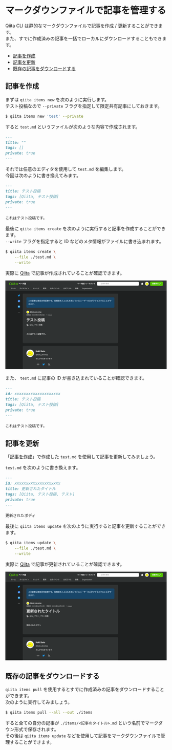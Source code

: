 # マークダウンファイルで記事を管理する

Qiita CLI は静的なマークダウンファイルで記事を作成 / 更新することができます。  
また、すでに作成済みの記事を一括でローカルにダウンロードすることもできます。

- [記事を作成](#記事を作成)
- [記事を更新](#記事を更新)
- [既存の記事をダウンロードする](#既存の記事をダウンロードする)

## 記事を作成

まずは `qiita items new` を次のように実行します。  
テスト投稿なので `--private` フラグを指定して限定共有記事にしておきます。

```sh
$ qiita items new 'test' --private
```

すると `test.md` というファイルが次のような内容で作成されます。

```md
---
title: ""
tags: []
private: true
---

```

それでは任意のエディタを使用して `test.md` を編集します。  
今回は次のように書き換えてみます。

```md
---
title: テスト投稿
tags: [Qiita, テスト投稿]
private: true
---

これはテスト投稿です。
```

最後に `qiita items create` を次のように実行すると記事を作成することができます。  
`--write` フラグを指定すると ID などのメタ情報がファイルに書き込まれます。

```sh
$ qiita items create \
    --file ./test.md \
    --write
```

実際に [Qiita](https://qiita.com) で記事が作成されていることが確認できます。

![](./created.png)

また、 `test.md` に記事の ID が書き込まれていることが確認できます。

```md
---
id: xxxxxxxxxxxxxxxxxxxx
title: テスト投稿
tags: [Qiita, テスト投稿]
private: true
---

これはテスト投稿です。
```

## 記事を更新

「[記事を作成](#記事を作成)」で作成した `test.md` を使用して記事を更新してみましょう。

`test.md` を次のように書き換えます。

```md
---
id: xxxxxxxxxxxxxxxxxxxx
title: 更新されたタイトル
tags: [Qiita, テスト投稿, テスト]
private: true
---

更新されたボディ
```

最後に `qiita items update` を次のように実行すると記事を更新することができます。  

```sh
$ qiita items update \
    --file ./test.md \
    --write
```

実際に [Qiita](https://qiita.com) で記事が更新されていることが確認できます。

![](./updated.png)

## 既存の記事をダウンロードする

`qiita items pull` を使用するとすでに作成済みの記事をダウンロードすることができます。  
次のように実行してみましょう。

```sh
$ qiita items pull --all --out ./items
```

すると全ての自分の記事が `./items/<記事のタイトル>.md` という名前でマークダウン形式で保存されます。  
その後は `qiita items update` などを使用して記事をマークダウンファイルで管理することができます。
